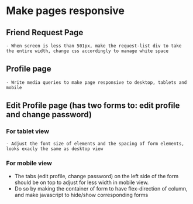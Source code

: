# Make pages responsive

## Friend Request Page

    - When screen is less than 501px, make the request-list div to take the entire width, change css accordingly to manage white space

## Profile page

    - Write media queries to make page responsive to desktop, tablets and mobile

## Edit Profile page (has two forms to: edit profile and change password)

### For tablet view

    - Adjust the font size of elements and the spacing of form elements, looks exacly the same as desktop view

### For mobile view

- The tabs (edit profile, change password) on the left side of the form should be on top to adjust for less width in mobile view.
- Do so by making the container of form to have flex-direction of column, and make javascript to hide/show corresponding forms

